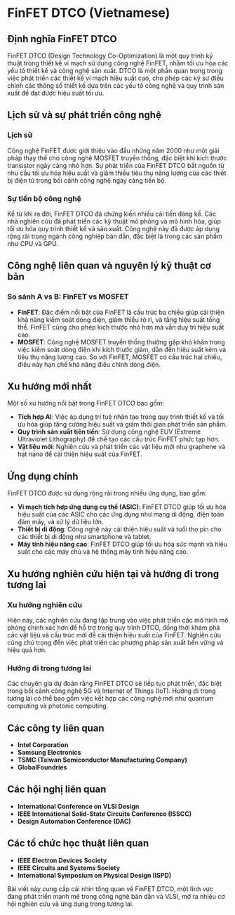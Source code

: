 # FinFET DTCO (Vietnamese)

## Định nghĩa FinFET DTCO

FinFET DTCO (Design Technology Co-Optimization) là một quy trình kỹ thuật trong thiết kế vi mạch sử dụng công nghệ FinFET, nhằm tối ưu hóa các yếu tố thiết kế và công nghệ sản xuất. DTCO là một phần quan trọng trong việc phát triển các thiết kế vi mạch hiệu suất cao, cho phép các kỹ sư điều chỉnh các thông số thiết kế dựa trên các yếu tố công nghệ và quy trình sản xuất để đạt được hiệu suất tối ưu.

## Lịch sử và sự phát triển công nghệ

### Lịch sử

Công nghệ FinFET được giới thiệu vào đầu những năm 2000 như một giải pháp thay thế cho công nghệ MOSFET truyền thống, đặc biệt khi kích thước transistor ngày càng nhỏ hơn. Sự phát triển của FinFET DTCO bắt nguồn từ nhu cầu tối ưu hóa hiệu suất và giảm thiểu tiêu thụ năng lượng của các thiết bị điện tử trong bối cảnh công nghệ ngày càng tiến bộ.

### Sự tiến bộ công nghệ

Kể từ khi ra đời, FinFET DTCO đã chứng kiến nhiều cải tiến đáng kể. Các nhà nghiên cứu đã phát triển các kỹ thuật mô phỏng và mô hình hóa, giúp tối ưu hóa quy trình thiết kế và sản xuất. Công nghệ này đã được áp dụng rộng rãi trong ngành công nghiệp bán dẫn, đặc biệt là trong các sản phẩm như CPU và GPU.

## Công nghệ liên quan và nguyên lý kỹ thuật cơ bản

### So sánh A vs B: FinFET vs MOSFET

- **FinFET**: Đặc điểm nổi bật của FinFET là cấu trúc ba chiều giúp cải thiện khả năng kiểm soát dòng điện, giảm thiểu rò rỉ, và tăng hiệu suất tổng thể. FinFET cũng cho phép kích thước nhỏ hơn mà vẫn duy trì hiệu suất cao.
- **MOSFET**: Công nghệ MOSFET truyền thống thường gặp khó khăn trong việc kiểm soát dòng điện khi kích thước giảm, dẫn đến hiệu suất kém và tiêu thụ năng lượng cao. So với FinFET, MOSFET có cấu trúc hai chiều, điều này hạn chế khả năng điều chỉnh dòng điện.

## Xu hướng mới nhất

Một số xu hướng nổi bật trong FinFET DTCO bao gồm:

- **Tích hợp AI**: Việc áp dụng trí tuệ nhân tạo trong quy trình thiết kế và tối ưu hóa giúp tăng cường hiệu suất và giảm thời gian phát triển sản phẩm.
- **Quy trình sản xuất tiên tiến**: Sử dụng công nghệ EUV (Extreme Ultraviolet Lithography) để chế tạo các cấu trúc FinFET phức tạp hơn.
- **Vật liệu mới**: Nghiên cứu và phát triển các vật liệu mới như graphene và hạt nano để cải thiện hiệu suất của FinFET.

## Ứng dụng chính

FinFET DTCO được sử dụng rộng rãi trong nhiều ứng dụng, bao gồm:

- **Vi mạch tích hợp ứng dụng cụ thể (ASIC)**: FinFET DTCO giúp tối ưu hóa hiệu suất của các ASIC cho các ứng dụng như mạng di động, điện toán đám mây, và xử lý dữ liệu lớn.
- **Thiết bị di động**: Công nghệ này cải thiện hiệu suất và tuổi thọ pin cho các thiết bị di động như smartphone và tablet.
- **Máy tính hiệu năng cao**: FinFET DTCO giúp tối ưu hóa sức mạnh và hiệu suất cho các máy chủ và hệ thống máy tính hiệu năng cao.

## Xu hướng nghiên cứu hiện tại và hướng đi trong tương lai

### Xu hướng nghiên cứu

Hiện nay, các nghiên cứu đang tập trung vào việc phát triển các mô hình mô phỏng chính xác hơn để hỗ trợ trong quy trình DTCO, đồng thời khám phá các vật liệu và cấu trúc mới để cải thiện hiệu suất của FinFET. Nghiên cứu cũng chú trọng đến việc phát triển các phương pháp sản xuất bền vững và hiệu quả hơn.

### Hướng đi trong tương lai

Các chuyên gia dự đoán rằng FinFET DTCO sẽ tiếp tục phát triển, đặc biệt trong bối cảnh công nghệ 5G và Internet of Things (IoT). Hướng đi trong tương lai có thể bao gồm việc kết hợp các công nghệ mới như quantum computing và photonic computing.

## Các công ty liên quan

- **Intel Corporation**
- **Samsung Electronics**
- **TSMC (Taiwan Semiconductor Manufacturing Company)**
- **GlobalFoundries**

## Các hội nghị liên quan

- **International Conference on VLSI Design**
- **IEEE International Solid-State Circuits Conference (ISSCC)**
- **Design Automation Conference (DAC)**

## Các tổ chức học thuật liên quan

- **IEEE Electron Devices Society**
- **IEEE Circuits and Systems Society**
- **International Symposium on Physical Design (ISPD)**

Bài viết này cung cấp cái nhìn tổng quan về FinFET DTCO, một lĩnh vực đang phát triển mạnh mẽ trong công nghệ bán dẫn và VLSI, mở ra nhiều cơ hội nghiên cứu và ứng dụng trong tương lai.